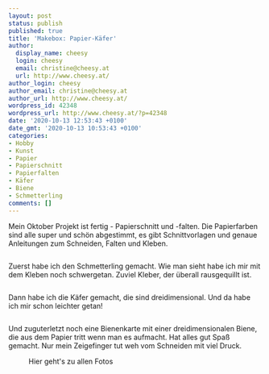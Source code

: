 ```yaml
---
layout: post
status: publish
published: true
title: 'Makebox: Papier-Käfer'
author:
  display_name: cheesy
  login: cheesy
  email: christine@cheesy.at
  url: http://www.cheesy.at/
author_login: cheesy
author_email: christine@cheesy.at
author_url: http://www.cheesy.at/
wordpress_id: 42348
wordpress_url: http://www.cheesy.at/?p=42348
date: '2020-10-13 12:53:43 +0100'
date_gmt: '2020-10-13 10:53:43 +0100'
categories:
- Hobby
- Kunst
- Papier
- Papierschnitt
- Papierfalten
- Käfer
- Biene
- Schmetterling
comments: []
---
```

<!-- wp:paragraph -->
Mein Oktober Projekt ist fertig - Papierschnitt und -falten. Die Papierfarben sind alle super und schön abgestimmt, es gibt Schnittvorlagen und genaue Anleitungen zum Schneiden, Falten und Kleben.
<!-- /wp:paragraph -->
<!-- wp:image {"id":42328} -->
<figure class="wp-block-image"><img src="{% link _posts/2020-10-13-makebox-papier-kafer/Papier-Käfer-003.jpg %}" alt="" class="wp-image-42328"></figure>
<!-- /wp:image -->
<!-- wp:paragraph -->
Zuerst habe ich den Schmetterling gemacht. Wie man sieht habe ich mir mit dem Kleben noch schwergetan. Zuviel Kleber, der überall rausgequillt ist.
<!-- /wp:paragraph -->
<!-- wp:image {"id":42332} -->
<figure class="wp-block-image"><img src="{% link _posts/2020-10-13-makebox-papier-kafer/Papier-Käfer-007.jpg %}" alt="" class="wp-image-42332"></figure>
<!-- /wp:image -->
<!-- wp:paragraph -->
Dann habe ich die Käfer gemacht, die sind dreidimensional. Und da habe ich mir schon leichter getan!
<!-- /wp:paragraph -->
<!-- wp:image {"id":42344} -->
<figure class="wp-block-image"><img src="{% link _posts/2020-10-13-makebox-papier-kafer/Papier-Käfer-019.jpg %}" alt="" class="wp-image-42344"></figure>
<!-- /wp:image -->
<!-- wp:paragraph -->
Und zuguterletzt noch eine Bienenkarte mit einer dreidimensionalen Biene, die aus dem Papier tritt wenn man es aufmacht.
<!-- /wp:paragraph -->
<!-- wp:paragraph -->
Hat alles gut Spaß gemacht. Nur mein Zeigefinger tut weh vom Schneiden mit viel Druck.
<!-- /wp:paragraph -->
<!-- wp:image {"id":42343,"linkDestination":"custom"} -->
<figure class="wp-block-image"><a href="http://www.cheesy.at/fotos/kunstwerke/makebox/papier-kafer/"><img src="{% link _posts/2020-10-13-makebox-papier-kafer/Papier-Käfer-018.jpg %}" alt="" class="wp-image-42343"></a><br>
<figcaption>Hier geht's zu allen Fotos</figcaption>
</figure>
<!-- /wp:image -->
